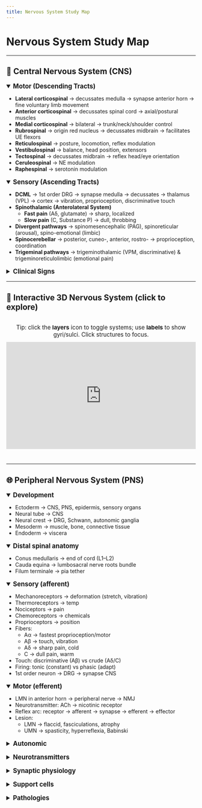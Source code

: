 ```yaml
---
title: Nervous System Study Map
---
```


<style>
  .ns-section { margin: 24px 0; }
  .divider { margin: 36px 0; border: 0; height: 1px; background: #e5e7eb; }
  .center { text-align: center; }
  details { margin: 8px 0 16px 0; }
  summary { cursor: pointer; font-size: 1.05rem; }
  .embed-wrap { margin: 40px auto; max-width: 1100px; }
  .embed-16x9 { position: relative; width: 100%; padding-bottom: 56.25%; }
  .embed-16x9 iframe { position: absolute; inset: 0; width: 100%; height: 100%; border: 0; }
</style>

# Nervous System Study Map

---

## 🧩 Central Nervous System (CNS)

<details open>
  <summary><b>Motor (Descending Tracts)</b></summary>
  <ul>
    <li><b>Lateral corticospinal</b> → decussates medulla → synapse anterior horn → fine voluntary limb movement</li>
    <li><b>Anterior corticospinal</b> → decussates spinal cord → axial/postural muscles</li>
    <li><b>Medial corticospinal</b> → bilateral → trunk/neck/shoulder control</li>
    <li><b>Rubrospinal</b> → origin red nucleus → decussates midbrain → facilitates UE flexors</li>
    <li><b>Reticulospinal</b> → posture, locomotion, reflex modulation</li>
    <li><b>Vestibulospinal</b> → balance, head position, extensors</li>
    <li><b>Tectospinal</b> → decussates midbrain → reflex head/eye orientation</li>
    <li><b>Ceruleospinal</b> → NE modulation</li>
    <li><b>Raphespinal</b> → serotonin modulation</li>
  </ul>
</details>

<details open>
  <summary><b>Sensory (Ascending Tracts)</b></summary>
  <ul>
    <li><b>DCML</b> → 1st order DRG → synapse medulla → decussates → thalamus (VPL) → cortex → vibration, proprioception, discriminative touch</li>
    <li><b>Spinothalamic (Anterolateral System)</b>
      <ul>
        <li><b>Fast pain</b> (Aδ, glutamate) → sharp, localized</li>
        <li><b>Slow pain</b> (C, Substance P) → dull, throbbing</li>
      </ul>
    </li>
    <li><b>Divergent pathways</b> → spinomesencephalic (PAG), spinoreticular (arousal), spino-emotional (limbic)</li>
    <li><b>Spinocerebellar</b> → posterior, cuneo-, anterior, rostro- → proprioception, coordination</li>
    <li><b>Trigeminal pathways</b> → trigeminothalamic (VPM, discriminative) & trigeminoreticulolimbic (emotional pain)</li>
  </ul>
</details>

<details>
  <summary><b>Clinical Signs</b></summary>
  <ul>
    <li>UMN lesion → spasticity, hyperreflexia, Babinski</li>
    <li>LMN lesion → flaccid paralysis, fasciculations, atrophy</li>
    <li>DCML lesion → loss vibration/proprioception</li>
    <li>Spinothalamic lesion → contralateral pain/temp loss</li>
    <li>Spinocerebellar lesion → ataxia</li>
    <li>ALS → UMN + LMN</li>
  </ul>
</details>

---

## 🧠 Interactive 3D Nervous System (click to explore)

<div class="embed-wrap center">
  <p style="margin:-8px 0 10px 0; font-size:.95rem;">
    Tip: click the <b>layers</b> icon to toggle systems; use <b>labels</b> to show gyri/sulci. Click structures to focus.
  </p>
  <div class="embed-16x9">
    <!-- Your share link, kept simple to avoid lockouts; UI trimmed to reduce clutter -->
    <iframe 
      src="https://human.biodigital.com/view?id=6RRx&lang=en&ref=share&ui-nav=false&ui-info=false&ui-layers=true&ui-anatomy-labels=true&ui-tools=true&dk=light"
      allowfullscreen
      loading="lazy">
    </iframe>
  </div>
</div>

---

## 🌐 Peripheral Nervous System (PNS)

<details open>
  <summary><b>Development</b></summary>
  <ul>
    <li>Ectoderm → CNS, PNS, epidermis, sensory organs</li>
    <li>Neural tube → CNS</li>
    <li>Neural crest → DRG, Schwann, autonomic ganglia</li>
    <li>Mesoderm → muscle, bone, connective tissue</li>
    <li>Endoderm → viscera</li>
  </ul>
</details>

<details open>
  <summary><b>Distal spinal anatomy</b></summary>
  <ul>
    <li>Conus medullaris → end of cord (L1–L2)</li>
    <li>Cauda equina → lumbosacral nerve roots bundle</li>
    <li>Filum terminale → pia tether</li>
  </ul>
</details>

<details open>
  <summary><b>Sensory (afferent)</b></summary>
  <ul>
    <li>Mechanoreceptors → deformation (stretch, vibration)</li>
    <li>Thermoreceptors → temp</li>
    <li>Nociceptors → pain</li>
    <li>Chemoreceptors → chemicals</li>
    <li>Proprioceptors → position</li>
    <li>Fibers:
      <ul>
        <li>Aα → fastest proprioception/motor</li>
        <li>Aβ → touch, vibration</li>
        <li>Aδ → sharp pain, cold</li>
        <li>C → dull pain, warm</li>
      </ul>
    </li>
    <li>Touch: discriminative (Aβ) vs crude (Aδ/C)</li>
    <li>Firing: tonic (constant) vs phasic (adapt)</li>
    <li>1st order neuron → DRG → synapse CNS</li>
  </ul>
</details>

<details open>
  <summary><b>Motor (efferent)</b></summary>
  <ul>
    <li>LMN in anterior horn → peripheral nerve → NMJ</li>
    <li>Neurotransmitter: ACh → nicotinic receptor</li>
    <li>Reflex arc: receptor → afferent → synapse → efferent → effector</li>
    <li>Lesion:
      <ul>
        <li>LMN → flaccid, fasciculations, atrophy</li>
        <li>UMN → spasticity, hyperreflexia, Babinski</li>
      </ul>
    </li>
  </ul>
</details>

<details>
  <summary><b>Autonomic</b></summary>
  <ul>
    <li>Sympathetic → NE (fight/flight)</li>
    <li>Parasympathetic → ACh (rest/digest)</li>
  </ul>
</details>

<details>
  <summary><b>Neurotransmitters</b></summary>
  <ul>
    <li>ACh → NMJ, parasympathetic</li>
    <li>NE → sympathetic, vigilance</li>
    <li>Glutamate → fast pain</li>
    <li>Substance P → slow pain</li>
    <li>GABA, Glycine → inhibitory</li>
    <li>Endorphins → pain inhibition</li>
  </ul>
</details>

<details>
  <summary><b>Synaptic physiology</b></summary>
  <ul>
    <li>EPSP (depolarization) → open Na⁺/Ca²⁺</li>
    <li>IPSP (hyperpolarization) → open Cl⁻/K⁺</li>
    <li>Gate Control Theory → Aβ touch inhibits pain</li>
  </ul>
</details>

<details>
  <summary><b>Support cells</b></summary>
  <ul>
    <li>Schwann → myelination (PNS)</li>
    <li>Satellite → ganglia support</li>
    <li>Oligodendrocytes (CNS myelination)</li>
    <li>Microglia (CNS immune)</li>
    <li>Astrocytes (CNS BBB/support)</li>
  </ul>
</details>

<details>
  <summary><b>Pathologies</b></summary>
  <ul>
    <li>Cauda equina syndrome → LMN, saddle anesthesia</li>
    <li>Guillain–Barré → PNS demyelination</li>
    <li>Myasthenia gravis → AChR block</li>
    <li>Lambert–Eaton → presynaptic Ca²⁺ channel</li>
    <li>Peripheral neuropathy → glove-stocking loss</li>
    <li>ALS → UMN + LMN</li>
  </ul>
</details>
